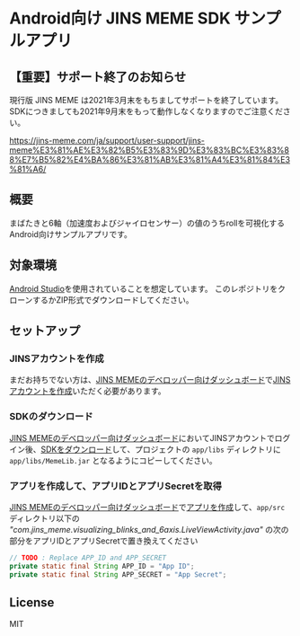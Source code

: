 # Android向け JINS MEME SDK サンプルアプリ

## 【重要】サポート終了のお知らせ

現行版 JINS MEME は2021年3月末をもちましてサポートを終了しています。SDKにつきましても2021年9月末をもって動作しなくなりますのでご注意ください。

https://jins-meme.com/ja/support/user-support/jins-meme%E3%81%AE%E3%82%B5%E3%83%9D%E3%83%BC%E3%83%88%E7%B5%82%E4%BA%86%E3%81%AB%E3%81%A4%E3%81%84%E3%81%A6/

## 概要

まばたきと6軸（加速度およびジャイロセンサー）の値のうちrollを可視化するAndroid向けサンプルアプリです。

## 対象環境

[Android Studio](https://developer.android.com/studio/)を使用されていることを想定しています。 このレポジトリをクローンするかZIP形式でダウンロードしてください。

## セットアップ

### JINSアカウントを作成
まだお持ちでない方は、[JINS MEMEのデベロッパー向けダッシュボード](https://developers.jins.com/)で[JINSアカウントを作成](https://developers.jins.com/preregistration/)いただく必要があります。

### SDKのダウンロード
[JINS MEMEのデベロッパー向けダッシュボード](https://developers.jins.com/)においてJINSアカウントでログイン後、[SDKをダウンロード](https://developers.jins.com/sdks/android/)して、プロジェクトの `app/libs` ディレクトリに `app/libs/MemeLib.jar` となるようにコピーしてください。

### アプリを作成して、アプリIDとアプリSecretを取得
[JINS MEMEのデベロッパー向けダッシュボード](https://developers.jins.com/)で[アプリを作成](https://developers.jins.com/ja/apps/)して、`app/src` ディレクトリ以下の *"com.jins_meme.visualizing_blinks_and_6axis.LiveViewActivity.java"* の次の部分をアプリIDとアプリSecretで置き換えてください

```java
// TODO : Replace APP_ID and APP_SECRET
private static final String APP_ID = "App ID";
private static final String APP_SECRET = "App Secret";
```


## License
MIT
